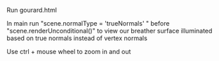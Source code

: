 Run gourard.html

In main run "scene.normalType = 'trueNormals' " before "scene.renderUnconditional()" to view our breather surface illuminated based on true normals instead of vertex normals

Use ctrl + mouse wheel to zoom in and out